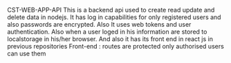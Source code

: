 CST-WEB-APP-API
This is a backend api used to create read update and delete data in nodejs.
It has log in capabilities for only registered users and also passwords are encrypted.
Also It uses web tokens and user authentication.
Also when a user loged in his information are stored to localstorage in his/her browser.
And also it has its front end in react js in previous repositories
  Front-end : routes are protected only authorised users can use them
